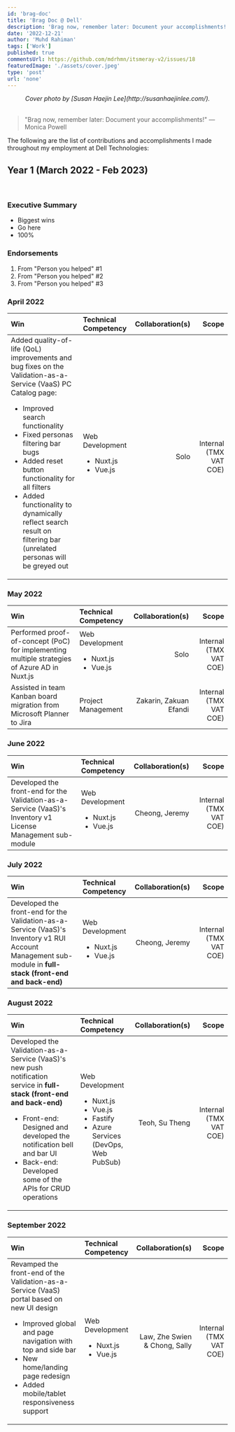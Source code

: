 ```yaml
---
id: 'brag-doc'
title: 'Brag Doc @ Dell'
description: 'Brag now, remember later: Document your accomplishments!'
date: '2022-12-21'
author: 'Muhd Rahiman'
tags: ['Work']
published: true
commentsUrl: https://github.com/mdrhmn/itsmeray-v2/issues/18
featuredImage: './assets/cover.jpeg'
type: 'post'
url: 'none'
---
```


<div align="center">
    <em>Cover photo by [Susan Haejin Lee](http://susanhaejinlee.com/).
    </em>
</div>

<br>

> "Brag now, remember later: Document your accomplishments!" — Monica Powell

The following are the list of contributions and accomplishments I made throughout my employment at Dell Technologies:

## Year 1 (March 2022 - Feb 2023)

<br>

### Executive Summary
* Biggest wins
* Go here
* 100%

### Endorsements
1. From "Person you helped" #1
2. From "Person you helped" #2
3. From "Person you helped" #3

### April 2022
|Win | Technical Competency | Collaboration(s) | Scope
|:--      |:--                       |--: |--:                
| Added quality-of-life (QoL) improvements and bug fixes on the Validation-as-a-Service (VaaS) PC Catalog page:<ul> <li>Improved search functionality</li> <li>Fixed personas filtering bar bugs</li> <li>Added reset button functionality for all filters</li> <li>Added functionality to dynamically reflect search result on filtering bar (unrelated personas will be greyed out</li> </ul> | Web Development <ul> <li>Nuxt.js</li> <li>Vue.js</li></ul> | Solo | Internal (TMX VAT COE)

### May 2022

|Win | Technical Competency | Collaboration(s) | Scope
|:--      |:--                       |--: |--:      
|Performed proof-of-concept (PoC) for implementing multiple strategies of Azure AD in Nuxt.js | Web Development <ul> <li>Nuxt.js</li> <li>Vue.js</li></ul> | Solo | Internal (TMX VAT COE)
| Assisted in team Kanban board migration from Microsoft Planner to Jira | Project Management | Zakarin, Zakuan Efandi | Internal (TMX VAT COE) 

### June 2022

|Win| Technical Competency | Collaboration(s) | Scope
|:--      |:--                       |--: |--: 
| Developed the front-end for the Validation-as-a-Service (VaaS)'s Inventory v1 License Management sub-module | Web Development <ul> <li>Nuxt.js</li> <li>Vue.js</li></ul> | Cheong, Jeremy | Internal (TMX VAT COE) 

### July 2022

|Win| Technical Competency | Collaboration(s) | Scope
|:--      |:--                       |--: |--:
| Developed the front-end for the Validation-as-a-Service (VaaS)'s Inventory v1 RUI Account Management sub-module in **full-stack (front-end and back-end)** | Web Development <ul> <li>Nuxt.js</li> <li>Vue.js</li></ul> | Cheong, Jeremy | Internal (TMX VAT COE)

### August 2022

|Win| Technical Competency | Collaboration(s) | Scope
|:--      |:--                       |--: |--:  
| Developed the Validation-as-a-Service (VaaS)'s new push notification service in **full-stack (front-end and back-end)**<ul> <li>Front-end: Designed and developed the notification bell and bar UI</li> <li>Back-end: Developed some of the APIs for CRUD operations</li></ul> | Web Development <ul> <li>Nuxt.js</li> <li>Vue.js</li> <li>Fastify</li> <li>Azure Services (DevOps, Web PubSub)</li> </ul> | Teoh, Su Theng | Internal (TMX VAT COE)

### September 2022

|Win| Technical Competency | Collaboration(s) | Scope
|:--      |:--                       |--: |--:  
| Revamped the front-end of the Validation-as-a-Service (VaaS) portal based on new UI design<ul> <li>Improved global and page navigation with top and side bar</li> <li>New home/landing page redesign</li> <li>Added mobile/tablet responsiveness support</li> </ul> | Web Development <ul> <li>Nuxt.js</li> <li>Vue.js</li></ul> | Law, Zhe Swien & Chong, Sally | Internal (TMX VAT COE)